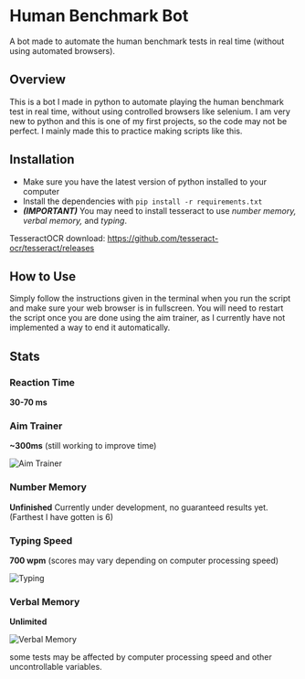 # Human Benchmark Bot
A bot made to automate the human benchmark tests in real time (without using automated browsers).

## Overview
This is a bot I made in python to automate playing the human benchmark test in real time, without using controlled browsers like selenium.
I am very new to python and this is one of my first projects, so the code may not be perfect. I mainly made this to practice making scripts like this.

## Installation
- Make sure you have the latest version of python installed to your computer
- Install the dependencies with `pip install -r requirements.txt`
- ***(IMPORTANT)*** You may need to install tesseract to use *number memory, verbal memory,* and *typing*.

TesseractOCR download: https://github.com/tesseract-ocr/tesseract/releases

## How to Use
Simply follow the instructions given in the terminal when you run the script and make sure your web browser is in fullscreen.
You will need to restart the script once you are done using the aim trainer, as I currently have not implemented a way to end it automatically. 

## Stats
### Reaction Time
**30-70 ms**

### Aim Trainer
**~300ms** (still working to improve time)

![Aim Trainer](https://github.com/user-attachments/assets/1a5eb231-c727-4c82-89c3-322497a50066)

### Number Memory
**Unfinished**
Currently under development, no guaranteed results yet. (Farthest I have gotten is 6)

### Typing Speed
**700 wpm** (scores may vary depending on computer processing speed)

![Typing](https://github.com/user-attachments/assets/9ea183ab-7080-4836-ab9c-a0a763a623ec)


### Verbal Memory
**Unlimited**

![Verbal Memory](https://github.com/user-attachments/assets/574ff922-e2aa-43d2-9bdf-e79d7bad0239)



some tests may be affected by computer processing speed and other uncontrollable variables.


